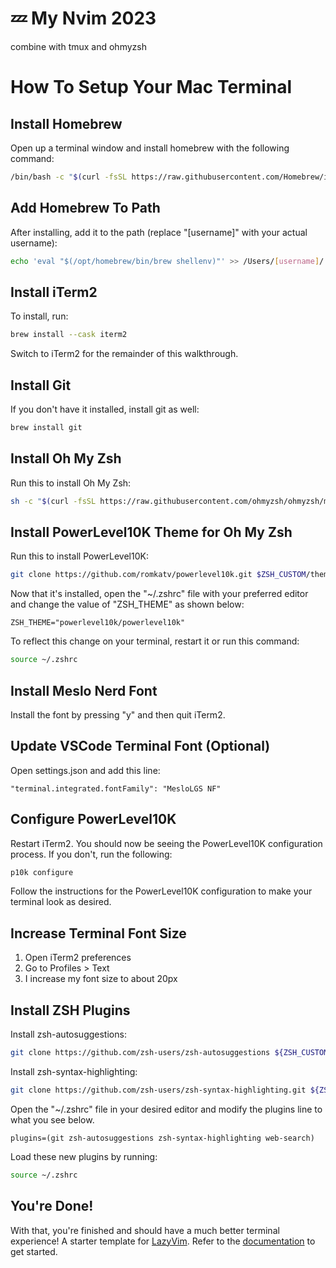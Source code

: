 # 💤 My Nvim 2023

combine with tmux and ohmyzsh

# How To Setup Your Mac Terminal

## Install Homebrew

Open up a terminal window and install homebrew with the following command:

```bash
/bin/bash -c "$(curl -fsSL https://raw.githubusercontent.com/Homebrew/install/HEAD/install.sh)"
```

## Add Homebrew To Path

After installing, add it to the path (replace "[username]" with your actual username):

```bash
echo 'eval "$(/opt/homebrew/bin/brew shellenv)"' >> /Users/[username]/.zprofile eval "$(/opt/homebrew/bin/brew shellenv)"
```

## Install iTerm2

To install, run:

```bash 
brew install --cask iterm2
```

Switch to iTerm2 for the remainder of this walkthrough.

## Install Git

If you don't have it installed, install git as well:

```bash
brew install git
```

## Install Oh My Zsh

Run this to install Oh My Zsh:

```bash
sh -c "$(curl -fsSL https://raw.githubusercontent.com/ohmyzsh/ohmyzsh/master/tools/install.sh)"
```

## Install PowerLevel10K Theme for Oh My Zsh

Run this to install PowerLevel10K:

```bash
git clone https://github.com/romkatv/powerlevel10k.git $ZSH_CUSTOM/themes/powerlevel10k
```

Now that it's installed, open the "~/.zshrc" file with your preferred editor and change the value of "ZSH_THEME" as shown below:

```
ZSH_THEME="powerlevel10k/powerlevel10k"
```

To reflect this change on your terminal, restart it or run this command:

```bash
source ~/.zshrc
```

## Install Meslo Nerd Font

Install the font by pressing "y" and then quit iTerm2.

## Update VSCode Terminal Font (Optional)

Open settings.json and add this line:

`"terminal.integrated.fontFamily": "MesloLGS NF"`

## Configure PowerLevel10K

Restart iTerm2. You should now be seeing the PowerLevel10K configuration process. If you don't, run the following:

```bash
p10k configure
```

Follow the instructions for the PowerLevel10K configuration to make your terminal look as desired.

## Increase Terminal Font Size

1. Open iTerm2 preferences
2. Go to Profiles > Text
3. I increase my font size to about 20px

## Install ZSH Plugins

Install zsh-autosuggestions:

```bash
git clone https://github.com/zsh-users/zsh-autosuggestions ${ZSH_CUSTOM:-~/.oh-my-zsh/custom}/plugins/zsh-autosuggestions
```

Install zsh-syntax-highlighting:

```bash
git clone https://github.com/zsh-users/zsh-syntax-highlighting.git ${ZSH_CUSTOM:-~/.oh-my-zsh/custom}/plugins/zsh-syntax-highlighting
```

Open the "~/.zshrc" file in your desired editor and modify the plugins line to what you see below.

```
plugins=(git zsh-autosuggestions zsh-syntax-highlighting web-search)
```

Load these new plugins by running:

```bash
source ~/.zshrc
```

## You're Done!

With that, you're finished and should have a much better terminal experience!
A starter template for [LazyVim](https://github.com/LazyVim/LazyVim).
Refer to the [documentation](https://lazyvim.github.io/installation) to get started.
